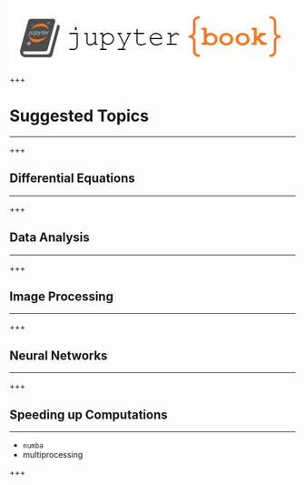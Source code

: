 ![](../logo.png)

+++

# Suggested Topics
<hr>

+++

## Differential Equations
<hr>

+++

## Data Analysis
<hr>

+++

## Image Processing
<hr>

+++

## Neural Networks
<hr>

+++

## Speeding up Computations
<hr>

* `numba`
* multiprocessing

+++
